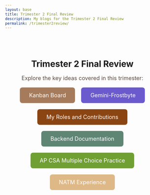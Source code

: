 ```yaml
---
layout: base
title: Trimester 2 Final Review
description: My blogs for the Trimester 2 Final Review
permalink: /trimester2review/
---
```


<div class="container">
    <h1>Trimester 2 Final Review</h1>
    <p>Explore the key ideas covered in this trimester:</p>
    <div class="button-container">
        <a href="https://github.com/users/blackstar3092/projects/1" class="btn kanban-board" target="_blank">Kanban Board</a>        
        <a href="../frostbyte_gemini/" class="btn frostbyte-gemini">Gemini-Frostbyte</a> 
        <a href="../myroles/" class="btn My-Roles">My Roles and Contributions</a>
        <a href="../backend_documentation/" class="btn backend-documentation">Backend Documentation</a>
        <a href="../CSApractice/" class="btn AP-CSA-MC">AP CSA Multiple Choice Practice</a>
        <a href="../NATM_experience/" class="btn natm-experience">NATM Experience</a> 
    </div>
</div>

<style>
    .container {
        text-align: center;
        padding: 40px;
    }

    p {
        font-size: 18px;
        color: #5A4A42; /* Muted Desert Brown */
    }

    /* Button Styling */
    .button-container {
        display: flex;
        justify-content: center;
        gap: 20px;
        margin-top: 20px;
        flex-wrap: wrap;
    }

    .btn {
        display: inline-block;
        padding: 15px 30px;
        font-size: 18px;
        color: white;
        text-decoration: none;
        border-radius: 8px;
        border: none;
        cursor: pointer;
        text-align: center;
        transition: background-color 0.3s ease, transform 0.2s ease;
    }

    .btn:hover {
        transform: scale(1.05);
    }

    /* Earthy Desert Tones for Buttons */
    .AP-CSA-MC { background-color: #709F34; }  /* Sage Green */
    .My-Roles { background-color: #8B4513; } /* SaddleBrown (Rusty Earth Tone) */
    .backend-documentation { background-color: #5F8575; } /* Muted Greenish-Gray */
    .natm-experience { background-color: #DEB887; } /* Sandy Color (BurlyWood) */
    .frostbyte-gemini { background-color: #6A5ACD; } /* Slate Blue for contrast */
    .kanban-board { background-color: #A67B5B; } /* Warm Earthy Brown */

    /* Hover Effects */
    .AP-CSA-MC:hover { background-color: #81BD33; } /* Brighter Sage */
    .My-Roles:hover { background-color: #A0522D; } /* Darker Brown */
    .backend-documentation:hover { background-color: #4E6D63; } /* Darker Greenish-Gray */
    .natm-experience:hover { background-color: #CDAA7D; } /* Darker Sandy Color */
    .frostbyte-gemini:hover { background-color: #483D8B; } /* Darker Slate Blue */
    .kanban-board:hover { background-color: #8B5E3B; } /* Darker Warm Earthy Brown */
</style>
